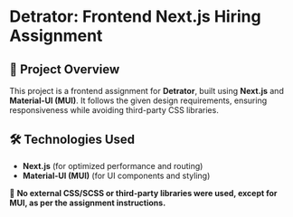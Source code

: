 # Detrator: Frontend Next.js Hiring Assignment

## 📌 Project Overview  
This project is a frontend assignment for **Detrator**, built using **Next.js** and **Material-UI (MUI)**. It follows the given design requirements, ensuring responsiveness while avoiding third-party CSS libraries.

## 🛠️ Technologies Used  
- **Next.js** (for optimized performance and routing)  
- **Material-UI (MUI)** (for UI components and styling)  

🚫 **No external CSS/SCSS or third-party libraries were used, except for MUI, as per the assignment instructions.**  

